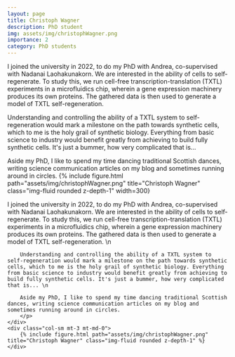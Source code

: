 ```yaml
---
layout: page
title: Christoph Wagner
description: PhD student
img: assets/img/christophWagner.png
importance: 2
category: PhD students
---
```


I joined the university in 2022, to do my PhD with Andrea, co-supervised with Nadanai Laohakunakorn. We are interested in the ability of cells to self-regenerate. To study this, we run cell-free transcription-translation (TXTL) experiments in a microfluidics chip, wherein a gene expression machinery produces its own proteins. The gathered data is then used to generate a model of TXTL self-regeneration. 

Understanding and controlling the ability of a TXTL system to self-regeneration would mark a milestone on the path towards synthetic cells, which to me is the holy grail of synthetic biology. Everything from basic science to industry would benefit greatly from achieving to build fully synthetic cells. It's just a bummer, how very complicated that is...

Aside my PhD, I like to spend my time dancing traditional Scottish dances, writing science communication articles on my blog and sometimes running around in circles. {% include figure.html path="assets/img/christophWagner.png" title="Christoph Wagner" class="img-fluid rounded z-depth-1" width=300}


<div class="row">
    <div class="col-sm mt-3 mt-md-0">
        <p>
        I joined the university in 2022, to do my PhD with Andrea, co-supervised with Nadanai Laohakunakorn. We are interested in the ability of cells to self-regenerate. To study this, we run cell-free transcription-translation (TXTL) experiments in a microfluidics chip, wherein a gene expression machinery produces its own proteins. The gathered data is then used to generate a model of TXTL self-regeneration. \n

        Understanding and controlling the ability of a TXTL system to self-regeneration would mark a milestone on the path towards synthetic cells, which to me is the holy grail of synthetic biology. Everything from basic science to industry would benefit greatly from achieving to build fully synthetic cells. It's just a bummer, how very complicated that is... \n

        Aside my PhD, I like to spend my time dancing traditional Scottish dances, writing science communication articles on my blog and sometimes running around in circles.
        </p>
    </div>
    <div class="col-sm mt-3 mt-md-0">
        {% include figure.html path="assets/img/christophWagner.png" title="Christoph Wagner" class="img-fluid rounded z-depth-1" %}
    </div>
</div>
